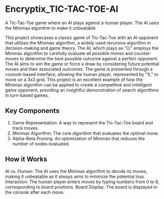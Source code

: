 # Encryptix_TIC-TAC-TOE-AI
A Tic-Tac-Toe game where an AI plays against a human player. The AI uses the Minimax algorithm to make it unbeatable

This project showcases a classic game of Tic-Tac-Toe with an AI opponent that utilizes the Minimax algorithm, a widely used recursive algorithm in decision-making and game theory. The AI, which plays as "O," employs the Minimax algorithm to carefully evaluate all possible moves and counter-moves to determine the best possible outcome against a perfect opponent. The AI aims to win the game or force a draw by considering future potential moves and their associated outcomes. The game is presented through a console-based interface, allowing the human player, represented by "X," to move on a 3x3 grid. This project is an excellent example of how the Minimax algorithm can be applied to create a competitive and intelligent game opponent, providing an insightful demonstration of search algorithms in turn-based games.


## Key Components
1. Game Representation: A way to represent the Tic-Tac-Toe board and track moves.
2. Minimax Algorithm: The core algorithm that evaluates the optimal move.
3. Alpha-Beta Pruning: An optimization of Minimax that reduces the number of nodes evaluated.


## How it Works
AI vs. Human: The AI uses the Minimax algorithm to decide its moves, making it unbeatable as it always aims to minimize the potential loss.
Interaction: The human player enters moves by typing numbers from 0 to 8, corresponding to board positions.
Board Display: The board is displayed in the console after each move.
